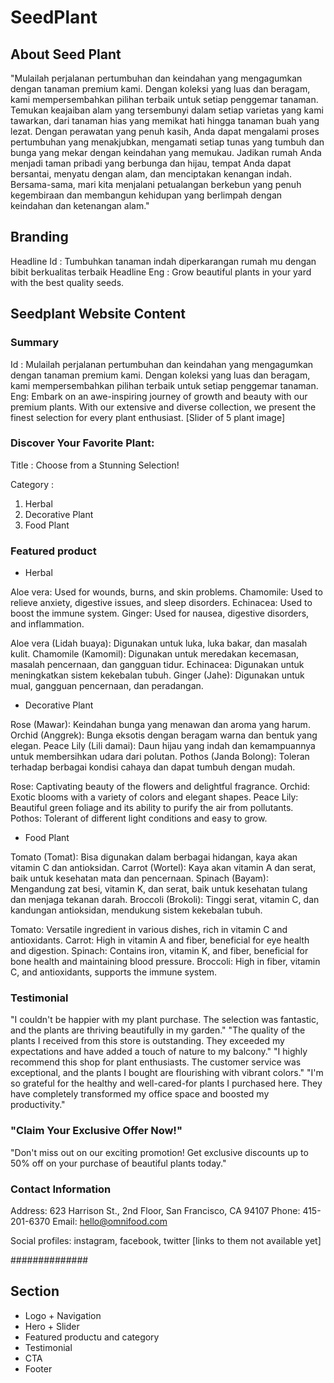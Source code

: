 # SeedPlant

## About Seed Plant

"Mulailah perjalanan pertumbuhan dan keindahan yang mengagumkan dengan tanaman premium kami. Dengan koleksi yang luas dan beragam, kami mempersembahkan pilihan terbaik untuk setiap penggemar tanaman. Temukan keajaiban alam yang tersembunyi dalam setiap varietas yang kami tawarkan, dari tanaman hias yang memikat hati hingga tanaman buah yang lezat. Dengan perawatan yang penuh kasih, Anda dapat mengalami proses pertumbuhan yang menakjubkan, mengamati setiap tunas yang tumbuh dan bunga yang mekar dengan keindahan yang memukau. Jadikan rumah Anda menjadi taman pribadi yang berbunga dan hijau, tempat Anda dapat bersantai, menyatu dengan alam, dan menciptakan kenangan indah. Bersama-sama, mari kita menjalani petualangan berkebun yang penuh kegembiraan dan membangun kehidupan yang berlimpah dengan keindahan dan ketenangan alam."

## Branding

Headline Id : Tumbuhkan tanaman indah diperkarangan rumah mu dengan bibit berkualitas terbaik
Headline Eng : Grow beautiful plants in your yard with the best quality seeds.

## Seedplant Website Content

### Summary

Id : Mulailah perjalanan pertumbuhan dan keindahan yang mengagumkan dengan tanaman premium kami. Dengan koleksi yang luas dan beragam, kami mempersembahkan pilihan terbaik untuk setiap penggemar tanaman.
Eng: Embark on an awe-inspiring journey of growth and beauty with our premium plants. With our extensive and diverse collection, we present the finest selection for every plant enthusiast.
[Slider of 5 plant image]

### Discover Your Favorite Plant:

Title : Choose from a Stunning Selection!

Category :

1. Herbal
2. Decorative Plant
3. Food Plant

### Featured product

- Herbal

Aloe vera: Used for wounds, burns, and skin problems.
Chamomile: Used to relieve anxiety, digestive issues, and sleep disorders.
Echinacea: Used to boost the immune system.
Ginger: Used for nausea, digestive disorders, and inflammation.

Aloe vera (Lidah buaya): Digunakan untuk luka, luka bakar, dan masalah kulit.
Chamomile (Kamomil): Digunakan untuk meredakan kecemasan, masalah pencernaan, dan gangguan tidur.
Echinacea: Digunakan untuk meningkatkan sistem kekebalan tubuh.
Ginger (Jahe): Digunakan untuk mual, gangguan pencernaan, dan peradangan.

- Decorative Plant

Rose (Mawar): Keindahan bunga yang menawan dan aroma yang harum.
Orchid (Anggrek): Bunga eksotis dengan beragam warna dan bentuk yang elegan.
Peace Lily (Lili damai): Daun hijau yang indah dan kemampuannya untuk membersihkan udara dari polutan.
Pothos (Janda Bolong): Toleran terhadap berbagai kondisi cahaya dan dapat tumbuh dengan mudah.

Rose: Captivating beauty of the flowers and delightful fragrance.
Orchid: Exotic blooms with a variety of colors and elegant shapes.
Peace Lily: Beautiful green foliage and its ability to purify the air from pollutants.
Pothos: Tolerant of different light conditions and easy to grow.

- Food Plant

Tomato (Tomat): Bisa digunakan dalam berbagai hidangan, kaya akan vitamin C dan antioksidan.
Carrot (Wortel): Kaya akan vitamin A dan serat, baik untuk kesehatan mata dan pencernaan.
Spinach (Bayam): Mengandung zat besi, vitamin K, dan serat, baik untuk kesehatan tulang dan menjaga tekanan darah.
Broccoli (Brokoli): Tinggi serat, vitamin C, dan kandungan antioksidan, mendukung sistem kekebalan tubuh.

Tomato: Versatile ingredient in various dishes, rich in vitamin C and antioxidants.
Carrot: High in vitamin A and fiber, beneficial for eye health and digestion.
Spinach: Contains iron, vitamin K, and fiber, beneficial for bone health and maintaining blood pressure.
Broccoli: High in fiber, vitamin C, and antioxidants, supports the immune system.

### Testimonial

"I couldn't be happier with my plant purchase. The selection was fantastic, and the plants are thriving beautifully in my garden."
"The quality of the plants I received from this store is outstanding. They exceeded my expectations and have added a touch of nature to my balcony."
"I highly recommend this shop for plant enthusiasts. The customer service was exceptional, and the plants I bought are flourishing with vibrant colors."
"I'm so grateful for the healthy and well-cared-for plants I purchased here. They have completely transformed my office space and boosted my productivity."

### "Claim Your Exclusive Offer Now!"

"Don't miss out on our exciting promotion! Get exclusive discounts up to 50% off on your purchase of beautiful plants today."

### Contact Information

Address: 623 Harrison St., 2nd Floor, San Francisco, CA 94107
Phone: 415-201-6370
Email: hello@omnifood.com

Social profiles: instagram, facebook, twitter [links to them not available yet]

##############

## Section

- Logo + Navigation
- Hero + Slider
- Featured productu and category
- Testimonial
- CTA
- Footer
